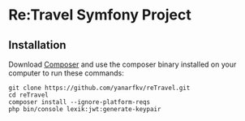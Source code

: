 # Re:Travel Symfony Project
## Installation
Download [Composer](https://getcomposer.org/) and use the composer binary installed on your computer to run these commands:
```
git clone https://github.com/yanarfkv/reTravel.git
cd reTravel
composer install --ignore-platform-reqs
php bin/console lexik:jwt:generate-keypair
```